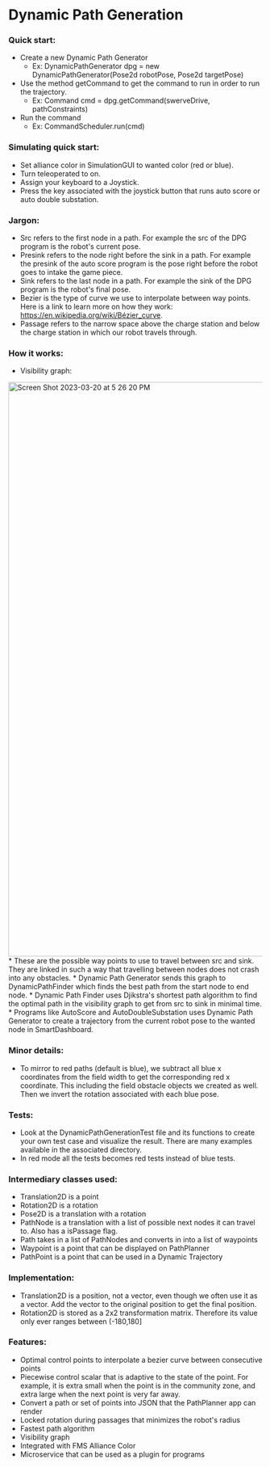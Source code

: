 # Dynamic Path Generation

### Quick start:
* Create a new Dynamic Path Generator
  * Ex: DynamicPathGenerator dpg = new DynamicPathGenerator(Pose2d robotPose, Pose2d targetPose)
* Use the method getCommand to get the command to run in order to run the trajectory.
    * Ex: Command cmd = dpg.getCommand(swerveDrive, pathConstraints)
* Run the command
    * Ex: CommandScheduler.run(cmd)

### Simulating quick start:
* Set alliance color in SimulationGUI to wanted color (red or blue).
* Turn teleoperated to on.
* Assign your keyboard to a Joystick.
* Press the key associated with the joystick button that runs auto score or auto double substation.

### Jargon:
* Src refers to the first node in a path. For example the src of the DPG program is the robot's current pose.
* Presink refers to the node right before the sink in a path. For example the presink of the auto score program is the pose right before the robot goes to intake the game piece.
* Sink refers to the last node in a path. For example the sink of the DPG program is the robot's final pose.
* Bezier is the type of curve we use to interpolate between way points. Here is a link to learn more on how they work: https://en.wikipedia.org/wiki/Bézier_curve.
* Passage refers to the narrow space above the charge station and below the charge station in which our robot travels through.

### How it works:
* Visibility graph:
<img width="1137" alt="Screen Shot 2023-03-20 at 5 26 20 PM" src="https://user-images.githubusercontent.com/72239682/226493704-668a83c7-6823-4f55-9748-c0a251e3bd3e.png">
* These are the possible way points to use to travel between src and sink. They are linked in such a way that travelling between nodes does not crash into any obstacles.
* Dynamic Path Generator sends this graph to DynamicPathFinder which finds the best path from the start node to end node.
* Dynamic Path Finder uses Djikstra's shortest path algorithm to find the optimal path in the visibility graph to get from src to sink in minimal time.
* Programs like AutoScore and AutoDoubleSubstation uses Dynamic Path Generator to create a trajectory from the current robot pose to the wanted node in SmartDashboard.

### Minor details:
* To mirror to red paths (default is blue), we subtract all blue x coordinates from the field width to get the corresponding red x coordinate. This including the field obstacle objects we created as well. Then we invert the rotation associated with each blue pose.

### Tests:
* Look at the DynamicPathGenerationTest file and its functions to create your own test case and visualize the result. There are many examples available in the associated directory.
* In red mode all the tests becomes red tests instead of blue tests.

### Intermediary classes used:
* Translation2D is a point
* Rotation2D is a rotation
* Pose2D is a translation with a rotation
* PathNode is a translation with a list of possible next nodes it can travel to. Also has a isPassage flag.
* Path takes in a list of PathNodes and converts in into a list of waypoints
* Waypoint is a point that can be displayed on PathPlanner
* PathPoint is a point that can be used in a Dynamic Trajectory

### Implementation:
* Translation2D is a position, not a vector, even though we often use it as a vector. Add the vector to the original position to get the final position.
* Rotation2D is stored as a 2x2 transformation matrix. Therefore its value only ever ranges between (-180,180]

### Features:
* Optimal control points to interpolate a bezier curve between consecutive points
* Piecewise control scalar that is adaptive to the state of the point. For example, it is extra small when the point is in the community zone, and extra large when the next point is very far away.
* Convert a path or set of points into JSON that the PathPlanner app can render
* Locked rotation during passages that minimizes the robot's radius
* Fastest path algorithm
* Visibility graph
* Integrated with FMS Alliance Color
* Microservice that can be used as a plugin for programs
